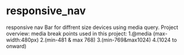 # responsive_nav
responsive nav Bar for diffrent size devices using media query.
Project overview:
media break points used in this project:
1.@media (max-width:480px)
2.(min-481 & max 768)
3.(min-769&max1024)
4.(1024 to onward)
